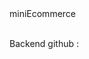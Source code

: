 <div> miniEcommerce </div><br>
<p>Backend github : </p>
<a href="https://github.com/GGameover-AI/miniEcommerce-Backend"></a>
